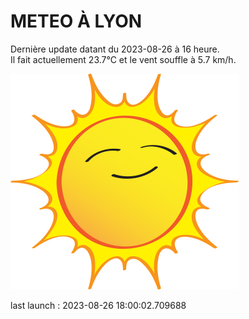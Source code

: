# METEO À LYON

Dernière update datant du 2023-08-26 à 16 heure.  
Il fait actuellement 23.7°C et le vent souffle à 5.7 km/h.      

![](./.github/sun.png)

last launch : 2023-08-26 18:00:02.709688
